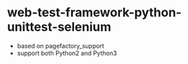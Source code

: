 # web-test-framework-python-unittest-selenium
- based on pagefactory_support 
- support both Python2 and Python3
